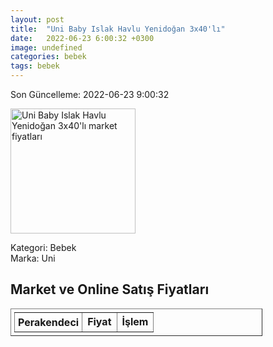 ```yaml
---
layout: post
title:  "Uni Baby Islak Havlu Yenidoğan 3x40'lı"
date:   2022-06-23 6:00:32 +0300
image: undefined
categories: bebek
tags: bebek
---
```


Son Güncelleme: 2022-06-23 9:00:32

<img src="undefined" width="200" alt="Uni Baby Islak Havlu Yenidoğan 3x40'lı market fiyatları" />

Kategori: Bebek
<br />
Marka: Uni

<h2>Market ve Online Satış Fiyatları</h2>

<table border="1" style="padding: 5px;width:80%;">
  <tr>
    <td style="padding: 5px;"><strong>Perakendeci</strong></td>
    <td><strong>Fiyat</strong></td>
    <td><strong>İşlem</strong></td>
  </tr>
  
</table>
